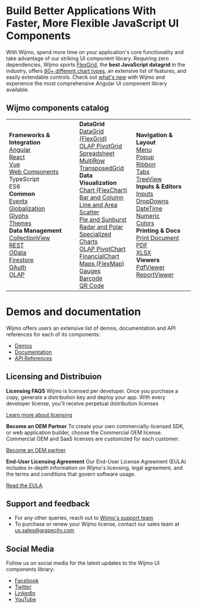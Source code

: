 # Build Better Applications With Faster, More Flexible JavaScript UI Components
With Wijmo, spend more time on your application's core functionality and take advantage of our striking UI component library. Requiring zero dependencies, Wijmo sports [FlexGrid](https://www.grapecity.com/wijmo/flexgrid-javascript-data-grid), the **best JavaScript datagrid** in the industry, offers [80+ different chart types](https://www.grapecity.com/wijmo/flexchart-javascript-chart-component), an extensive list of features, and easily extendable controls. Check out [what's new](https://www.grapecity.com/blogs/wijmo-2022-v1-has-landed) with Wijmo and experience the most comprehensive Angular UI component library available.

## Wijmo components catalog
<table>
	<tr>
		<td>
			<div><b>Frameworks & Integration</b></div>
			<div><a href="https://www.grapecity.com/wijmo/angular-ui-components">Angular</a></div>
			<div><a href="https://www.grapecity.com/wijmo/react-ui-components">React</a></div>
			<div><a href="https://www.grapecity.com/wijmo/vue-ui-components">Vue</a></div>
			<div><a href="https://www.grapecity.com/wijmo/web-components">Web Components</a></div>
			<div>TypeScript</div>
			<div>ES6</div>
			<div><b>Common</b></div>
			<div><a href="https://www.grapecity.com/wijmo/docs/GettingStarted/Events">Events</a></div>
			<div><a href="https://www.grapecity.com/wijmo/demos/Core/Globalization/Formatting/purejs">Globalization</a></div>
			<div><a href="https://www.grapecity.com/wijmo/demos/Core/Glyphs/purejs">Glyphs</a></div>
			<div><a href="https://www.grapecity.com/wijmo/docs/GettingStarted/Wijmo-Sass#custom-themes">Themes</a></div>
			<div><b>Data Management</b></div>
			<div><a href="https://www.grapecity.com/wijmo/javascript-collection-view">CollectionView</a></div>
			<div><a href="https://www.grapecity.com/wijmo/demos/Core/CollectionView/RESTCollectionView/JSONPlaceholder/purejs">REST</a></div>
			<div><a href="https://www.grapecity.com/wijmo/demos/Grid/Data-binding/ODataAPI/purejs">OData</a></div>
			<div><a href="https://www.grapecity.com/wijmo/demos/Cloud/Firestore/Overview/purejs">Firestore</a></div>
			<div><a href="https://www.grapecity.com/wijmo/demos/Cloud/Firestore/OAuth/purejs">OAuth</a></div>
			<div><a href="https://www.grapecity.com/wijmo/javascript-olap-pivot-table-component">OLAP</a></div>
		</td>
		<td>
			<div><b>DataGrid</b></div>
			<div><a href="https://www.grapecity.com/wijmo/flexgrid-javascript-data-grid">DataGrid (FlexGrid)</a></div>
			<div><a href="https://www.grapecity.com/wijmo/javascript-olap-pivot-table-component">OLAP PivotGrid</a></div>
			<div><a href="https://www.grapecity.com/wijmo/flexsheet-javascript-excel-like-component">Spreadsheet</a></div>
			<div><a href="https://www.grapecity.com/wijmo/javascript-multirow-component">MultiRow</a></div>
			<div><a href="https://www.grapecity.com/wijmo/demos/Grid/TransposedGrid/ProductSheet/purejs">TransposedGrid</a></div>
			<div><b>Data Visualization</b></div>
			<div><a href="https://www.grapecity.com/wijmo/flexchart-javascript-chart-component">Chart (FlexChart)</a></div>
			<div><a href="https://www.grapecity.com/wijmo/flexchart-javascript-chart-component#bar-column">Bar and Column</a></div>
			<div><a href="https://www.grapecity.com/wijmo/flexchart-javascript-chart-component#line-area">Line and Area</a></div>
			<div><a href="https://www.grapecity.com/wijmo/flexchart-javascript-chart-component#scatter">Scatter</a></div>
			<div><a href="https://www.grapecity.com/wijmo/flexchart-javascript-chart-component#pie-sunburst">Pie and Sunburst</a></div>
			<div><a href="https://www.grapecity.com/wijmo/flexchart-javascript-chart-component#radar-polar">Radar and Polar</a></div>
			<div><a href="https://www.grapecity.com/wijmo/flexchart-javascript-chart-component#specialized">Specialized Charts</a></div>
			<div><a href="https://www.grapecity.com/wijmo/demos/OLAP/PivotChart/Overview/purejs">OLAP PivotChart</a></div>
			<div><a href="https://www.grapecity.com/wijmo/javascript-financial-chart-component">FinancialChart</a></div>
			<div><a href="https://www.grapecity.com/wijmo/flexmap-javascript-map-charting-components">Maps (FlexMap)</a></div>
			<div><a href="https://www.grapecity.com/wijmo/custom-linear-radial-gauge-javascript">Gauges</a></div>
			<div><a href="https://www.grapecity.com/wijmo/javascript-barcode-components">Barcode</a></div>
			<div><a href="https://www.grapecity.com/wijmo/javascript-barcode-components">QR Code</a></div>
		</td>
		<td>
			<div><b>Navigation & Layout</b></div>
			<div><a href="https://www.grapecity.com/wijmo/selectable-menu-component-javascript">Menu</a></div>
			<div><a href="https://www.grapecity.com/wijmo/popup-component-javascript">Popup</a></div>
			<div><a href="https://www.grapecity.com/wijmo/tab-panel-component-javascript">Ribbon</a></div>
			<div><a href="https://www.grapecity.com/wijmo/tab-panel-component-javascript">Tabs</a></div>
			<div><a href="https://www.grapecity.com/wijmo/javascript-treeview-component">TreeView</a></div>
			<div><b>Inputs & Editors</b></div>
			<div><a href="https://www.grapecity.com/wijmo/input-controls-javascript">Inputs</a></div>
			<div><a href="https://www.grapecity.com/wijmo/input-controls-javascript#dropdown">DropDowns</a></div>
			<div><a href="https://www.grapecity.com/wijmo/input-controls-javascript#date-time">DateTime</a></div>
			<div><a href="https://www.grapecity.com/wijmo/input-controls-javascript#numeric">Numeric</a></div>
			<div><a href="https://www.grapecity.com/wijmo/input-controls-javascript#color-selector">Colors</a></div>
			<div><b>Printing & Docs</b></div>
			<div><a href="https://www.grapecity.com/wijmo/demos/Core/PrintDocument/purejs">Print Document</a></div>
			<div><a href="https://www.grapecity.com/wijmo/demos/PDF/Overview/purejs">PDF</a></div>
			<div><a href="https://www.grapecity.com/wijmo/demos/Excel/ExpenseReport/purejs">XLSX</a></div>
			<div><b>Viewers</b></div>
			<div><a href="https://www.grapecity.com/wijmo/demos/Viewer/PdfViewer/Overview/purejs">PdfViewer</a></div>
			<div><a href="https://www.grapecity.com/wijmo/javascript-report-viewer-component">ReportViewer</a></div>
		</td>
	</tr>
</table>

# Demos and documentation
Wijmo offers users an extensive list of demos, documentation and API references for each of its components:
- [Demos](https://www.grapecity.com/wijmo/demos/)
- [Documentation](https://www.grapecity.com/wijmo/docs/GettingStarted/Introduction)
- [API References](https://www.grapecity.com/wijmo/api/)

## Licensing and Distribuion
<b>Licensing FAQS</b>
Wijmo is licensed per developer. Once you purchase a copy, generate a distribution key and deploy your app. With every developer license, you'll receive perpetual distribution licenses

[Learn more about licensing](https://www.grapecity.com/licensing/wijmo)

<b>Become an OEM Partner</b>
To create your own commercially-licensed SDK, or web application builder, choose the Commercial OEM license. Commercial OEM and SaaS licenses are customized for each customer.

[Become an OEM partner](https://www.grapecity.com/sales/oem/)

<b>End-User Licensing Agreement</b>
Our End-User License Agreement (EULA) includes in-depth information on Wijmo's licensing, legal agreement, and the terms and conditions that govern software usage. 

[Read the EULA](https://global-cdn.grapecity.com/en/eula/wj/20210824-wijmo-eula.pdf)

## Support and feedback
- For any other queries, reach out to [Wijmo's support team](https://www.grapecity.com/my-account/my-support)
- To purchase or renew your Wijmo license, contact our sales team at [us.sales@grapecity.com](mailto:us.sales@grapecity.com)

## Social Media
Follow us on social media for the latest updates to the Wijmo UI components library:
- [Facebook](https://www.facebook.com/GrapeCityUS)
- [Twitter](https://twitter.com/GrapeCityUS)
- [LinkedIn](https://www.linkedin.com/company/grapecity/mycompany/)
- [YouTube](https://www.youtube.com/user/ComponentOne)
